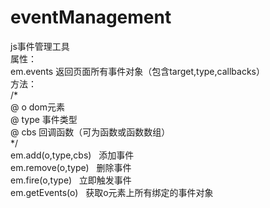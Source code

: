 # eventManagement
js事件管理工具<br>
属性：<br>
em.events 返回页面所有事件对象（包含target,type,callbacks）<br>
方法：<br>
/*<br>
@ o dom元素<br>
@ type 事件类型<br>
@ cbs 回调函数（可为函数或函数数组）<br>
*/<br>
em.add(o,type,cbs) &nbsp;&nbsp;添加事件<br>
em.remove(o,type)  &nbsp;&nbsp;删除事件<br>
em.fire(o,type)  &nbsp;&nbsp;立即触发事件<br>
em.getEvents(o)  &nbsp;&nbsp;获取o元素上所有绑定的事件对象<br>
